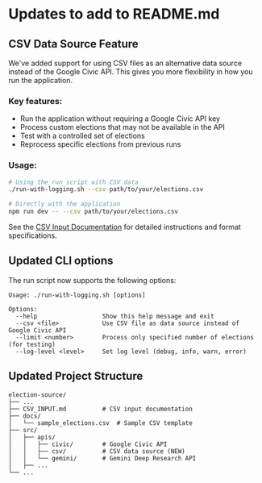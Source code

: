 # Updates to add to README.md

## CSV Data Source Feature

We've added support for using CSV files as an alternative data source instead of the Google Civic API. This gives you more flexibility in how you run the application.

### Key features:

- Run the application without requiring a Google Civic API key
- Process custom elections that may not be available in the API
- Test with a controlled set of elections
- Reprocess specific elections from previous runs

### Usage:

```bash
# Using the run script with CSV data
./run-with-logging.sh --csv path/to/your/elections.csv

# Directly with the application
npm run dev -- --csv path/to/your/elections.csv
```

See the [CSV Input Documentation](CSV_INPUT.md) for detailed instructions and format specifications.

## Updated CLI options

The run script now supports the following options:

```
Usage: ./run-with-logging.sh [options]

Options:
  --help                  Show this help message and exit
  --csv <file>            Use CSV file as data source instead of Google Civic API
  --limit <number>        Process only specified number of elections (for testing)
  --log-level <level>     Set log level (debug, info, warn, error)
```

## Updated Project Structure

```
election-source/
├── ...
├── CSV_INPUT.md          # CSV input documentation
├── docs/
│   └── sample_elections.csv  # Sample CSV template
├── src/
│   ├── apis/
│   │   ├── civic/        # Google Civic API
│   │   ├── csv/          # CSV data source (NEW)
│   │   └── gemini/       # Gemini Deep Research API
│   ├── ...
└── ...
```